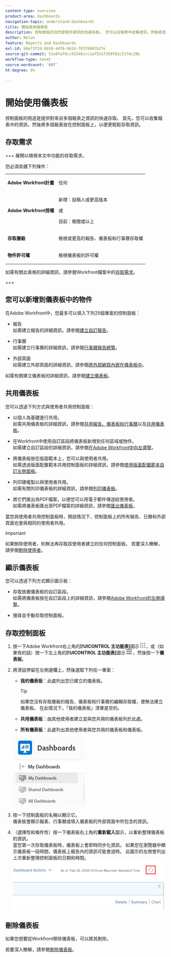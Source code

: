 ```yaml
---
content-type: overview
product-area: dashboards
navigation-topic: understand-dashboards
title: 開始使用儀表板
description: 控制面板的目的是提供資訊的快速存取。 您可以在報表中收集資訊，然後將其放在控制面板上，以便更輕鬆存取資訊。
author: Nolan
feature: Reports and Dashboards
exl-id: b0e73f2d-bb50-4476-bb24-f0378807b2fe
source-git-commit: 51e8faf8cc91546ccc1af551f359f81c2174c19b
workflow-type: tm+mt
source-wordcount: '697'
ht-degree: 0%

---
```


# 開始使用儀表板

<!-- Audited: 1/2024 -->

控制面板的用途是提供對來自多個報表之資訊的快速存取。 首先，您可以收集報表中的資訊，然後將多個報表放在控制面板上，以便更輕鬆存取資訊。

## 存取需求

+++ 展開以檢視本文中功能的存取需求。

您必須具備下列條件：

<table style="table-layout:auto">
 <col> 
 </col> 
 <col> 
 </col> 
 <tbody> 
  <tr> 
   <td> <p><strong>Adobe Workfront計畫</strong></p> </td> 
   <td>任何</td> 
  </tr> 
  <tr> 
   <td> <p><strong>Adobe Workfront授權</strong></p> </td> 
   <td> <p>新增：投稿人或更高版本</p><p>或</p><p>目前：檢閱或以上</p> </td> 
  </tr> 
  <tr> 
   <td><strong>存取層級</strong> </td> 
   <td> <p>檢視或更高的報告、儀表板和行事曆存取權</p> </td> 
  </tr> 
  <tr> 
   <td> <p><strong>物件許可權</strong> </p> </td> 
   <td> <p>檢視儀表板的許可權</p>  </td> 
  </tr> 
 </tbody> 
</table>

如需有關此表格的詳細資訊，請參閱Workfront檔案中的[存取需求](/help/quicksilver/administration-and-setup/add-users/access-levels-and-object-permissions/access-level-requirements-in-documentation.md)。

+++

## 您可以新增到儀表板中的物件

在Adobe Workfront中，您最多可以填入下列25個專案的控制面板：

* 報告\
  如需建立報告的詳細資訊，請參閱[建立自訂報告](../../../reports-and-dashboards/reports/creating-and-managing-reports/create-custom-report.md)。

* 行事曆\
  如需建立行事曆的詳細資訊，請參閱[行事曆報告總覽](../../../reports-and-dashboards/reports/calendars/calendar-reports-overview.md)。

* 外部頁面\
  如需建立外部頁面的詳細資訊，請參閱[將外部網頁內嵌在儀表板中](../../../reports-and-dashboards/dashboards/creating-and-managing-dashboards/embed-external-web-page-dashboard.md)。

如需有關建立儀表板的詳細資訊，請參閱[建立儀表板](../../../reports-and-dashboards/dashboards/creating-and-managing-dashboards/create-dashboard.md)。

## 共用儀表板

您可以透過下列方式與使用者共用控制面板：

* 以個人為基礎進行共用。\
  如需共用儀表板的詳細資訊，請參閱[共用報告、儀表板和行事曆](../../../workfront-basics/grant-and-request-access-to-objects/permissions-reports-dashboards-calendars.md)以及[共用儀表板](../../../reports-and-dashboards/dashboards/creating-and-managing-dashboards/share-dashboard.md)。

* 在Workfront中使用自訂區段將儀表板新增到任何區域或物件。\
  如需建立自訂區段的詳細資訊，請參閱[在Adobe Workfront中向左導覽](../../../workfront-basics/the-new-workfront-experience/simplified-left-navigation.md)。

* 將儀表板放在版面範本上，您可以與使用者共用。\
  如需透過版面配置範本共用控制面板的詳細資訊，請參閱[使用版面配置範本自訂左側面板](../../../administration-and-setup/customize-workfront/use-layout-templates/customize-left-panel.md)。

* 列印硬複製以與使用者共用。\
  如需有關列印儀表板的詳細資訊，請參閱[列印儀表板](../../../reports-and-dashboards/dashboards/creating-and-managing-dashboards/print-dashboard.md)。

* 將它們匯出為PDF檔案，以便您可以用電子郵件傳送給使用者。\
  如需將儀表板匯出至PDF檔案的詳細資訊，請參閱[匯出儀表板](../../../reports-and-dashboards/dashboards/creating-and-managing-dashboards/export-dashboard.md)。

當您與使用者共用控制面板時，預設情況下，控制面板上的所有報告、日曆和外部頁面也會與相同的使用者共用。

>[!IMPORTANT]
>
>如果刪除使用者，則無法再存取該使用者建立的任何控制面板。 若要深入瞭解，請參閱[刪除使用者](../../../administration-and-setup/add-users/create-and-manage-users/delete-a-user.md)。

## 顯示儀表板

您可以透過下列方式顯示圖示板：

* 存取放置儀表板的自訂區段。\
  如需將儀表板放在自訂區段上的詳細資訊，請參閱[Adobe Workfront的左側導覽](../../../workfront-basics/the-new-workfront-experience/simplified-left-navigation.md)。

* 搜尋並手動存取控制面板。

## 存取控制面板

1. 按一下Adobe Workfront右上角的&#x200B;**[!UICONTROL 主功能表]**&#x200B;圖示![主功能表](/help/_includes/assets/main-menu-icon.png)，或（如果有的話）按一下左上角的&#x200B;**[!UICONTROL 主功能表]**&#x200B;圖示![主功能表](/help/_includes/assets/main-menu-icon-left-nav.png)，然後按一下&#x200B;**儀表板**。
1. 將滑鼠停留在左側邊欄上，然後選取下列任一專案：

   * **我的儀表板**：此處列出您已建立的儀表板。

     >[!TIP]
     >
     >如果您沒有存取層級的報告、儀表板和行事曆的編輯存取權，便無法建立儀表板。 在此情況下，「我的儀表板」清單是空的。

   * **共用儀表板**：由其他使用者建立並與您共用的儀表板列於此處。
   * **所有儀表板**：此處列出其他使用者與您共用的儀表板和儀表板。

   ![儀表板區域](assets/dashboards-area.png)

1. 按一下控制面板的名稱以顯示它。\
   儀表板會顯示報表、行事曆或填入儀表板的外部頁面中所包含的資訊。
1. （選擇性和條件性）按一下儀表板右上角的&#x200B;**重新載入**&#x200B;圖示，以重新整理儀表板的資訊。\
   當您第一次存取儀表板時，儀表板上會即時同步化資訊。 如果您在瀏覽器中顯示儀表板一段時間，儀表板上報告內的資訊可能會過時。 此圖示的左側會列出上次重新整理控制面板的日期和時間。\
   ![重新載入圖示](assets/dashboard-reload-icon.png)

## 刪除儀表板

如果您想要從Workfront移除儀表板，可以將其刪除。

若要深入瞭解，請參閱[刪除儀表板](../../../reports-and-dashboards/dashboards/creating-and-managing-dashboards/delete-dashboard.md)。
